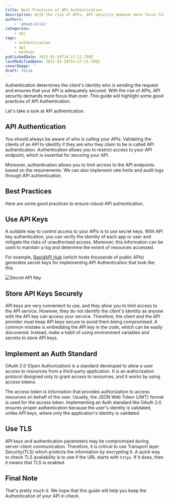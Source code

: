 ```yaml
---
title: Best Practices of API Authentication
description: With the rise of APIs, API security demands more focus than ever. Authentication determines the client's identity who is sending the request and ensures that your API is properly secured. This guide will highlight some good practices of API Authentication.
authors:
    - 'ahmad-bilal'
categories:
    - api
tags:
    - authentication
    - api
    - methods
publishedDate: 2022-01-29T14:17:11.709Z
lastModifiedDate: 2022-01-29T14:17:11.709Z
coverImage: ''
draft: false
---
```


<Lead>

Authentication determines the client's identity who is sending the request and ensures that your API is adequately secured. With the rise of APIs, API security demands more focus than ever. This guide will highlight some good practices of API Authentication.

</Lead>

Let's take a look at API authentication.

## API Authentication

You should always be aware of who is calling your APIs. Validating the clients of an API to identify if they are who they claim to be is called API authentication. Authentication allows you to restrict access to your API endpoint, which is essential for securing your API.

Moreover, authentication allows you to limit access to the API endpoints based on the requirements. We can also implement rate limits and audit logs through API authentication.

## Best Practices

Here are some good practices to ensure robust API authentication.

## Use API Keys

A suitable way to control access to your APIs is to use secret keys. With API key authentication, you can verify the identity of each app or user and mitigate the risks of unauthorized access. Moreover, this information can be used to maintain a log and determine the extent of resources accessed.

For example, [RapidAPI Hub](https://RapidAPI.com/hub?utm_source=RapidAPI.com/guides&utm_medium=DevRel&utm_campaign=DevRel) (which hosts thousands of public APIs) generates secret keys for implementing API Authentication that look like this.

![Secret API Key](https://raw.githubusercontent.com/RapidAPI/DevRel-Stack-Data/production/guides/posts/practices-api-authentication/images/key.png)

## Store API Keys Securely

API keys are very convenient to use, and they allow you to limit access to the API service. However, they do not identify the client's identity as anyone with the API key can access your service. Therefore, the client and the API provider must keep API keys secure to avoid them being compromised. A common mistake is embedding the API key in the code, which can be easily discovered. Instead, make a habit of using environment variables and secrets to store API keys.

## Implement an Auth Standard

OAuth 2.0 (Open Authorization) is a standard developed to allow a user access to resources from a third-party application. It is an authorization protocol designed only to grant access to resources, and it works by using access tokens.

The access token is information that provides authorization to access resources on behalf of the user. Usually, the JSON Web Token (JWT) format is used for the access token. Implementing an Auth standard like OAuth 2.0 ensures proper authentication because the user's identity is validated, unlike API keys, where only the application's identity is validated.

## Use TLS

API keys and authentication parameters may be compromised during server-client communication. Therefore, it is critical to use Transport layer Security(TLS) which protects the information by encrypting it. A quick way to check TLS availability is to see if the URL starts with `https`. If it does, then it means that TLS is enabled.

## Final Note

That's pretty much it. We hope that this guide will help you keep the Authentication of your API in check.
